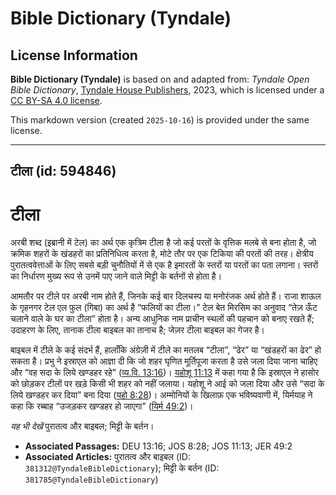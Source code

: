# Bible Dictionary (Tyndale)

## License Information

**Bible Dictionary (Tyndale)** is based on and adapted from: _Tyndale Open Bible Dictionary_, [Tyndale House Publishers](https://tyndaleopenresources.com/), 2023, which is licensed under a [CC BY-SA 4.0 license](https://creativecommons.org/licenses/by-sa/4.0/legalcode.en).

This markdown version (created `2025-10-16`) is provided under the same license.



--------------------------------

## टीला (id: 594846)

टीला
====

अरबी शब्द (इब्रानी में टेल) का अर्थ एक कृत्रिम टीला है जो कई परतों के वृत्तिक मलबे से बना होता है, जो क्रमिक शहरों के खंडहरों का प्रतिनिधित्व करता है, मोटे तौर पर एक टिकिया की परतों की तरह। क्षेत्रीय पुरातत्ववेत्ताओं के लिए सबसे बड़ी चुनौतियों में से एक है इमारतों के स्तरों या परतों का पता लगाना। स्तरों का निर्धारण मुख्य रूप से उनमें पाए जाने वाले मिट्टी के बर्तनों से होता है। 

आमतौर पर टीले पर अरबी नाम होते हैं, जिनके कई बार दिलचस्प या मनोरंजक अर्थ होते हैं। राजा शाऊल के गृहनगर टेल एल फुल (गिबा) का अर्थ है “फलियों का टीला।” टेल बेत मिरसिम का अनुवाद “तेज़ ऊँट चलाने वाले के घर का टीला” होता है। अन्य आधुनिक नाम प्राचीन स्थलों की पहचान को बनाए रखते हैं; उदाहरण के लिए, तानाक टीला बाइबल का तानाच है; जेज़र टीला बाइबल का गेजर है।

बाइबल में टीले के कई संदर्भ हैं, हालाँकि अंग्रेज़ी में टीले का मतलब “टीला”, “ढेर” या “खंडहरों का ढेर” हो सकता है। प्रभु ने इस्राएल को आज्ञा दी कि जो शहर घृणित मूर्तिपूजा करता है उसे जला दिया जाना चाहिए और “वह सदा के लिये खण्डहर रहे” ([व्य.वि. 13:16](https://ref.ly/Deut13:16))। [यहोशू 11:13](https://ref.ly/Josh11:13) में कहा गया है कि इस्राएल ने हासोर को छोड़कर टीलों पर खड़े किसी भी शहर को नहीं जलाया। यहोशू ने आई को जला दिया और उसे “सदा के लिये खण्डहर कर दिया” बना दिया ([यहो 8:28](https://ref.ly/Josh8:28))। अम्मोनियों के खिलाफ़ एक भविष्यवाणी में, यिर्मयाह ने कहा कि रब्बाह “उजड़कर खण्डहर हो जाएगा” ([यिर्म 49:2](https://ref.ly/Jer49:2))।

*यह भी देखें* पुरातत्व और बाइबल; मिट्टी के बर्तन।

* **Associated Passages:** DEU 13:16; JOS 8:28; JOS 11:13; JER 49:2
* **Associated Articles:** पुरातत्व और बाइबल (ID: `381312@TyndaleBibleDictionary`); मिट्टी के बर्तन (ID: `381785@TyndaleBibleDictionary`)

